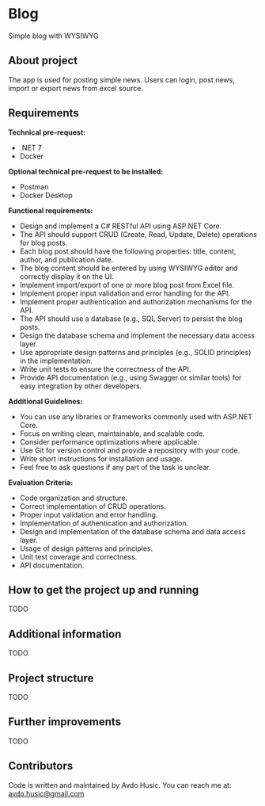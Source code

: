 # Blog
Simple blog with WYSIWYG

## About project
The app is used for posting simple news. 
Users can login, post news, import or export news from excel source.

## Requirements
**Technical pre-request:**
- .NET 7
- Docker

**Optional technical pre-request to be installed:**
- Postman
- Docker Desktop

**Functional requirements:**
- Design and implement a C# RESTful API using ASP.NET Core.
- The API should support CRUD (Create, Read, Update, Delete) operations for blog posts.
- Each blog post should have the following properties: title, content, author, and publication date.
- The blog content should be entered by using WYSIWYG editor and correctly display it on the UI.
- Implement import/export of one or more blog post from Excel file.
- Implement proper input validation and error handling for the API.
- Implement proper authentication and authorization mechanisms for the API.
- The API should use a database (e.g., SQL Server) to persist the blog posts.
- Design the database schema and implement the necessary data access layer.
- Use appropriate design patterns and principles (e.g., SOLID principles) in the implementation.
- Write unit tests to ensure the correctness of the API.
- Provide API documentation (e.g., using Swagger or similar tools) for easy integration by other developers.

**Additional Guidelines:**
- You can use any libraries or frameworks commonly used with ASP.NET Core.
- Focus on writing clean, maintainable, and scalable code.
- Consider performance optimizations where applicable.
- Use Git for version control and provide a repository with your code.
- Write short instructions for installation and usage.
- Feel free to ask questions if any part of the task is unclear.

**Evaluation Criteria:**
- Code organization and structure.
- Correct implementation of CRUD operations.
- Proper input validation and error handling.
- Implementation of authentication and authorization.
- Design and implementation of the database schema and data access layer.
- Usage of design patterns and principles.
- Unit test coverage and correctness.
- API documentation.

## How to get the project up and running
TODO

## Additional information
TODO

## Project structure
TODO

## Further improvements
TODO


## Contributors
Code is written and maintained by Avdo Husic. You can reach me at: avdo.husic@gmail.com

